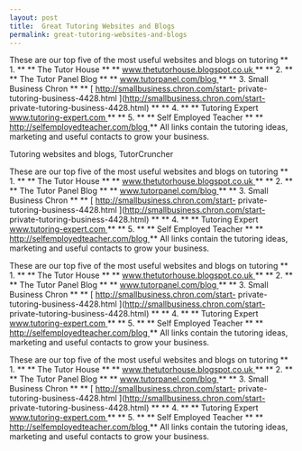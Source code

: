 ```yaml
---
layout: post
title:  Great Tutoring Websites and Blogs
permalink: great-tutoring-websites-and-blogs
---
```

These are our top five of the most useful websites and blogs on tutoring **
1\.  ** ** The Tutor House  ** ** [ www.thetutorhouse.blogspot.co.uk
](http://www.thetutorhouse.blogspot.co.uk) ** ** 2\.  ** ** The Tutor Panel
Blog ** ** [ www.tutorpanel.com/blog ](http://www.tutorpanel.com/blog) ** **
3\.  Small Business Chron  ** ** [ http://smallbusiness.chron.com/start-
private-tutoring-business-4428.html ](http://smallbusiness.chron.com/start-
private-tutoring-business-4428.html) ** ** 4\.  ** ** Tutoring Expert [
www.tutoring-expert.com ](http://www.tutoring-expert.com) ** ** 5\.  ** **
Self Employed Teacher ** ** [ http://selfemployedteacher.com/blog
](http://selfemployedteacher.com/blog) ** All links contain the tutoring
ideas, marketing and useful contacts to grow your business.

Tutoring websites and blogs,  TutorCruncher

These are our top five of the most useful websites and blogs on tutoring **
1\.  ** ** The Tutor House  ** ** [ www.thetutorhouse.blogspot.co.uk
](http://www.thetutorhouse.blogspot.co.uk) ** ** 2\.  ** ** The Tutor Panel
Blog ** ** [ www.tutorpanel.com/blog ](http://www.tutorpanel.com/blog) ** **
3\.  Small Business Chron  ** ** [ http://smallbusiness.chron.com/start-
private-tutoring-business-4428.html ](http://smallbusiness.chron.com/start-
private-tutoring-business-4428.html) ** ** 4\.  ** ** Tutoring Expert [
www.tutoring-expert.com ](http://www.tutoring-expert.com) ** ** 5\.  ** **
Self Employed Teacher ** ** [ http://selfemployedteacher.com/blog
](http://selfemployedteacher.com/blog) ** All links contain the tutoring
ideas, marketing and useful contacts to grow your business.

These are our top five of the most useful websites and blogs on tutoring **
1\.  ** ** The Tutor House  ** ** [ www.thetutorhouse.blogspot.co.uk
](http://www.thetutorhouse.blogspot.co.uk) ** ** 2\.  ** ** The Tutor Panel
Blog ** ** [ www.tutorpanel.com/blog ](http://www.tutorpanel.com/blog) ** **
3\.  Small Business Chron  ** ** [ http://smallbusiness.chron.com/start-
private-tutoring-business-4428.html ](http://smallbusiness.chron.com/start-
private-tutoring-business-4428.html) ** ** 4\.  ** ** Tutoring Expert [
www.tutoring-expert.com ](http://www.tutoring-expert.com) ** ** 5\.  ** **
Self Employed Teacher ** ** [ http://selfemployedteacher.com/blog
](http://selfemployedteacher.com/blog) ** All links contain the tutoring
ideas, marketing and useful contacts to grow your business.

These are our top five of the most useful websites and blogs on tutoring **
1\.  ** ** The Tutor House  ** ** [ www.thetutorhouse.blogspot.co.uk
](http://www.thetutorhouse.blogspot.co.uk) ** ** 2\.  ** ** The Tutor Panel
Blog ** ** [ www.tutorpanel.com/blog ](http://www.tutorpanel.com/blog) ** **
3\.  Small Business Chron  ** ** [ http://smallbusiness.chron.com/start-
private-tutoring-business-4428.html ](http://smallbusiness.chron.com/start-
private-tutoring-business-4428.html) ** ** 4\.  ** ** Tutoring Expert [
www.tutoring-expert.com ](http://www.tutoring-expert.com) ** ** 5\.  ** **
Self Employed Teacher ** ** [ http://selfemployedteacher.com/blog
](http://selfemployedteacher.com/blog) ** All links contain the tutoring
ideas, marketing and useful contacts to grow your business.
